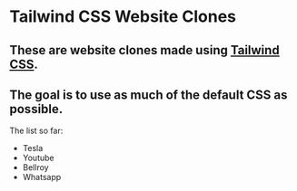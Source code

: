 # Tailwind CSS Website Clones
## These are website clones made using [Tailwind CSS](tailwindcss.com).
## The goal is to use as much of the default CSS as possible.
The list so far:
* Tesla
* Youtube
* Bellroy
* Whatsapp